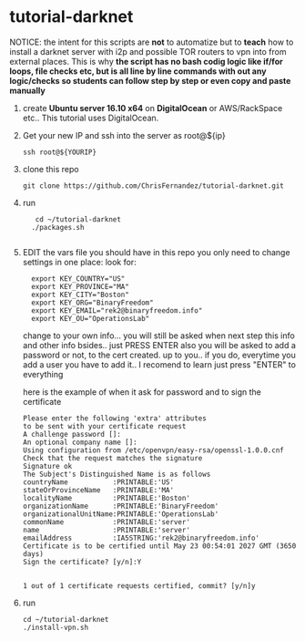 # tutorial-darknet

NOTICE: the intent for this scripts are **not** to automatize but to **teach**
how to install a darknet server with i2p and possible TOR routers to vpn into from
external places. This is why **the script has no bash codig logic like if/for loops, file checks etc,
but is all line by line commands with out any logic/checks so students can follow step by step or 
even copy and paste manually**


1. create **Ubuntu server 16.10 x64** on **DigitalOcean** or AWS/RackSpace etc..
   This tutorial uses DigitalOcean.

2. Get your new IP and ssh into the server as root@${ip}
   ```
   ssh root@${YOURIP}
   ```

3. clone this repo
   ```
   git clone https://github.com/ChrisFernandez/tutorial-darknet.git
   ```
4. run 
   ```
      cd ~/tutorial-darknet
     ./packages.sh


5. EDIT the vars file you should have in this repo
   you only need to change settings in one place:
   look for:
   ```
     export KEY_COUNTRY="US"
     export KEY_PROVINCE="MA"
     export KEY_CITY="Boston"
     export KEY_ORG="BinaryFreedom"
     export KEY_EMAIL="rek2@binaryfreedom.info"
     export KEY_OU="OperationsLab"
   ```
   change to your own info...
   you will still be asked when next step this info and other info bsides.. just PRESS ENTER
   also you will be asked to add a password or not, to the cert created. up to you..
   if you do, everytime you add a user you have to add it..
   I recomend to learn just press "ENTER" to everything

   here is the example of when it ask for password and to sign the certificate
   ```
   Please enter the following 'extra' attributes
   to be sent with your certificate request
   A challenge password []:
   An optional company name []:
   Using configuration from /etc/openvpn/easy-rsa/openssl-1.0.0.cnf
   Check that the request matches the signature
   Signature ok
   The Subject's Distinguished Name is as follows
   countryName           :PRINTABLE:'US'
   stateOrProvinceName   :PRINTABLE:'MA'
   localityName          :PRINTABLE:'Boston'
   organizationName      :PRINTABLE:'BinaryFreedom'
   organizationalUnitName:PRINTABLE:'OperationsLab'
   commonName            :PRINTABLE:'server'
   name                  :PRINTABLE:'server'
   emailAddress          :IA5STRING:'rek2@binaryfreedom.info'
   Certificate is to be certified until May 23 00:54:01 2027 GMT (3650 days)
   Sign the certificate? [y/n]:Y


   1 out of 1 certificate requests certified, commit? [y/n]y
   ```



5. run
   ```
   cd ~/tutorial-darknet
   ./install-vpn.sh
   ```


